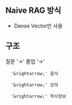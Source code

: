 ## Naive RAG 방식 
- Dense Vector만 사용

## 구조

질문  '&rightarrow;' 졸업 '&rightarrow;'

      '&rightarrow;' 음식

      '&rightarrow;' 강의
     
      '&rightarrow;' 학사정보
     
